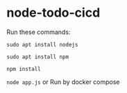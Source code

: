 # node-todo-cicd

Run these commands:


`sudo apt install nodejs`


`sudo apt install npm`


`npm install`

`node app.js`
or Run by docker compose

